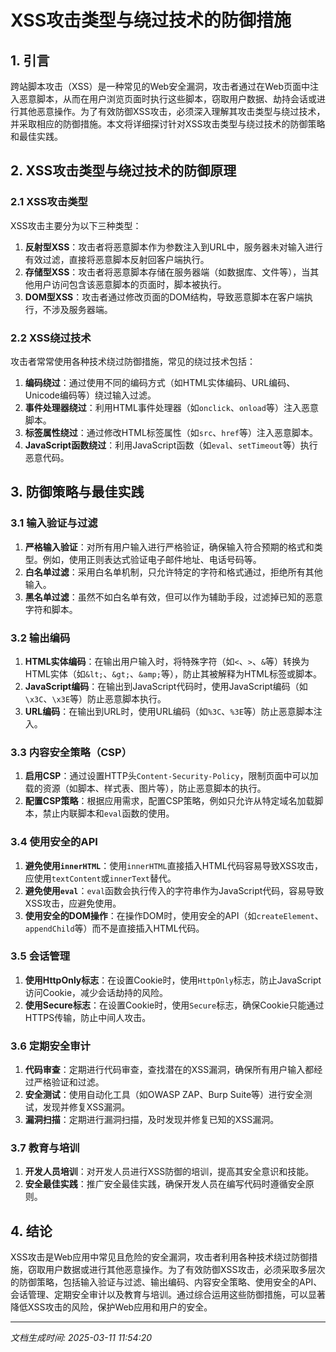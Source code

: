 # XSS攻击类型与绕过技术的防御措施

## 1. 引言

跨站脚本攻击（XSS）是一种常见的Web安全漏洞，攻击者通过在Web页面中注入恶意脚本，从而在用户浏览页面时执行这些脚本，窃取用户数据、劫持会话或进行其他恶意操作。为了有效防御XSS攻击，必须深入理解其攻击类型与绕过技术，并采取相应的防御措施。本文将详细探讨针对XSS攻击类型与绕过技术的防御策略和最佳实践。

## 2. XSS攻击类型与绕过技术的防御原理

### 2.1 XSS攻击类型

XSS攻击主要分为以下三种类型：

1. **反射型XSS**：攻击者将恶意脚本作为参数注入到URL中，服务器未对输入进行有效过滤，直接将恶意脚本反射回客户端执行。
2. **存储型XSS**：攻击者将恶意脚本存储在服务器端（如数据库、文件等），当其他用户访问包含该恶意脚本的页面时，脚本被执行。
3. **DOM型XSS**：攻击者通过修改页面的DOM结构，导致恶意脚本在客户端执行，不涉及服务器端。

### 2.2 XSS绕过技术

攻击者常常使用各种技术绕过防御措施，常见的绕过技术包括：

1. **编码绕过**：通过使用不同的编码方式（如HTML实体编码、URL编码、Unicode编码等）绕过输入过滤。
2. **事件处理器绕过**：利用HTML事件处理器（如`onclick`、`onload`等）注入恶意脚本。
3. **标签属性绕过**：通过修改HTML标签属性（如`src`、`href`等）注入恶意脚本。
4. **JavaScript函数绕过**：利用JavaScript函数（如`eval`、`setTimeout`等）执行恶意代码。

## 3. 防御策略与最佳实践

### 3.1 输入验证与过滤

1. **严格输入验证**：对所有用户输入进行严格验证，确保输入符合预期的格式和类型。例如，使用正则表达式验证电子邮件地址、电话号码等。
2. **白名单过滤**：采用白名单机制，只允许特定的字符和格式通过，拒绝所有其他输入。
3. **黑名单过滤**：虽然不如白名单有效，但可以作为辅助手段，过滤掉已知的恶意字符和脚本。

### 3.2 输出编码

1. **HTML实体编码**：在输出用户输入时，将特殊字符（如`<`、`>`、`&`等）转换为HTML实体（如`&lt;`、`&gt;`、`&amp;`等），防止其被解释为HTML标签或脚本。
2. **JavaScript编码**：在输出到JavaScript代码时，使用JavaScript编码（如`\x3C`、`\x3E`等）防止恶意脚本执行。
3. **URL编码**：在输出到URL时，使用URL编码（如`%3C`、`%3E`等）防止恶意脚本注入。

### 3.3 内容安全策略（CSP）

1. **启用CSP**：通过设置HTTP头`Content-Security-Policy`，限制页面中可以加载的资源（如脚本、样式表、图片等），防止恶意脚本的执行。
2. **配置CSP策略**：根据应用需求，配置CSP策略，例如只允许从特定域名加载脚本，禁止内联脚本和`eval`函数的使用。

### 3.4 使用安全的API

1. **避免使用`innerHTML`**：使用`innerHTML`直接插入HTML代码容易导致XSS攻击，应使用`textContent`或`innerText`替代。
2. **避免使用`eval`**：`eval`函数会执行传入的字符串作为JavaScript代码，容易导致XSS攻击，应避免使用。
3. **使用安全的DOM操作**：在操作DOM时，使用安全的API（如`createElement`、`appendChild`等）而不是直接插入HTML代码。

### 3.5 会话管理

1. **使用HttpOnly标志**：在设置Cookie时，使用`HttpOnly`标志，防止JavaScript访问Cookie，减少会话劫持的风险。
2. **使用Secure标志**：在设置Cookie时，使用`Secure`标志，确保Cookie只能通过HTTPS传输，防止中间人攻击。

### 3.6 定期安全审计

1. **代码审查**：定期进行代码审查，查找潜在的XSS漏洞，确保所有用户输入都经过严格验证和过滤。
2. **安全测试**：使用自动化工具（如OWASP ZAP、Burp Suite等）进行安全测试，发现并修复XSS漏洞。
3. **漏洞扫描**：定期进行漏洞扫描，及时发现并修复已知的XSS漏洞。

### 3.7 教育与培训

1. **开发人员培训**：对开发人员进行XSS防御的培训，提高其安全意识和技能。
2. **安全最佳实践**：推广安全最佳实践，确保开发人员在编写代码时遵循安全原则。

## 4. 结论

XSS攻击是Web应用中常见且危险的安全漏洞，攻击者利用各种技术绕过防御措施，窃取用户数据或进行其他恶意操作。为了有效防御XSS攻击，必须采取多层次的防御策略，包括输入验证与过滤、输出编码、内容安全策略、使用安全的API、会话管理、定期安全审计以及教育与培训。通过综合运用这些防御措施，可以显著降低XSS攻击的风险，保护Web应用和用户的安全。

---

*文档生成时间: 2025-03-11 11:54:20*
